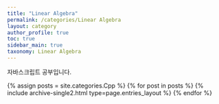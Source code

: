 ```yaml
---
title: "Linear Algebra"
permalink: /categories/Linear Algebra
layout: category
author_profile: true
toc: true
sidebar_main: true
taxonomy: Linear Algebra
---
```


자바스크립트 공부입니다.

{% assign posts = site.categories.Cpp %}
{% for post in posts %} {% include archive-single2.html type=page.entries_layout %} {% endfor %}